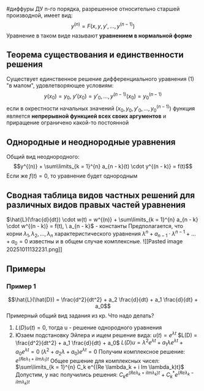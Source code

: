 #диффуры 
ДУ n-го порядка, разрешенное относительно старшей производной, имеет вид: $$y^{(n)} = F(x, y, y', \dots, y^{(n - 1)})$$
Уравнение в таком виде называют **уравнением в нормальной форме**

## Теорема существования и единственности решения
Существует единственное решение дифференциального уравнения (1) "в малом", удовлетворяющее условиям:
$$y(x_0) = y_0, \ y'(x_0) = y'_0, \dots, y^{(n - 1)}(x_0) = y^{(n - 1)}_0$$
если в окрестности начальных значений $(x_0, y_0, y'_0, \dots, y^{(n - 1)}_0)$ функция является **непрерывной функцией всех своих аргументов** и приращение ограничено какой-то постоянной

## Однородные и неоднородные уравнения
Общий вид неоднородного: $$y^{(n)} + \sum\limits_{k = 1}^{n} a_{n - k}(t) \cdot y^{(n - k)} = f(t)$$
Если же $f(t) = 0$, то уравнение будет однородным

## Сводная таблица видов частных решений для различных видов правых частей уравнения
$\hat{L}(\frac{d}{dt}) \cdot w(t) = w^{(n)} + \sum\limits_{k = 1}^{n} a_{n - k} \cdot w^{(n - k)} = f(t), \ a_{n - k}$ - константы
Предполагается, что корни $\lambda_1, \lambda_2, \dots, \lambda_n$ характеристического уравнения $\lambda^{n} + a_{n - 1} \cdot \lambda^{n - 1} + \dots + a_0 = 0$
известны и в общем случае комплексные.
![[Pasted image 20251011132231.png]]

## Примеры
### Пример 1
$$\hat{L}(\hat{D}) = \frac{d^2}{dt^2} + a_2 \frac{d}{dt} + a_1 \frac{d}{dt} + a_0$$
Примерный общий вид задания из кр.
Что надо делать?

1) $L(D) u(t) = 0$, тогда u - решение однородного уравнения
2) Юзаем подстановку Эйлера и ищем решение вида: $u(t) = e^{\lambda t}$
	$L(D) = \frac{d^2}{dt^2} + a_1 \frac{d}{dt} + a_0$
	$L(D)u = \lambda^2 e^{\lambda t} + a_1 \lambda e^{\lambda t} + a_0 e^{\lambda t} = 0$
	$(\lambda^2 + a_2 \lambda + a_0) e^{\lambda t} = 0$
	Получим комплексное решение: $e^{(Re \lambda_1 + i Im \lambda_1)t}$
	Общее решение для комплексных чисел: $\sum\limits_{k = 1}^{n} C_k e^{(Re \lambda_k + i Im \lambda_k)t}$
	Допустим, у нас получились решения: $C_k e^{(Re \lambda_k + i Im \lambda_k)t} + C_k^* e^{(Re \lambda_k - i Im \lambda_k)t}$